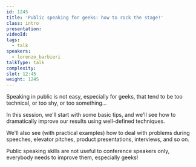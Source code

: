 ```yaml
---
id: 1245
title: 'Public speaking for geeks: how to rock the stage!'
class: intro
presentation:
videoId:
tags:
  - talk
speakers:
  - lorenzo_barbieri
talkType: talk
complexity:
slot: 12:45
weight: 1245
---
```


Speaking in public is not easy, especially for geeks, that tend to be too technical, or too shy, or too something...

In this session, we'll start with some basic tips, and we'll see how to dramatically improve our results using well-defined techniques.

We'll also see (with practical examples) how to deal with problems during speeches, elevator pitches, product presentations, interviews, and so on.

Public speaking skills are not useful to conference speakers only, everybody needs to improve them, especially geeks!
